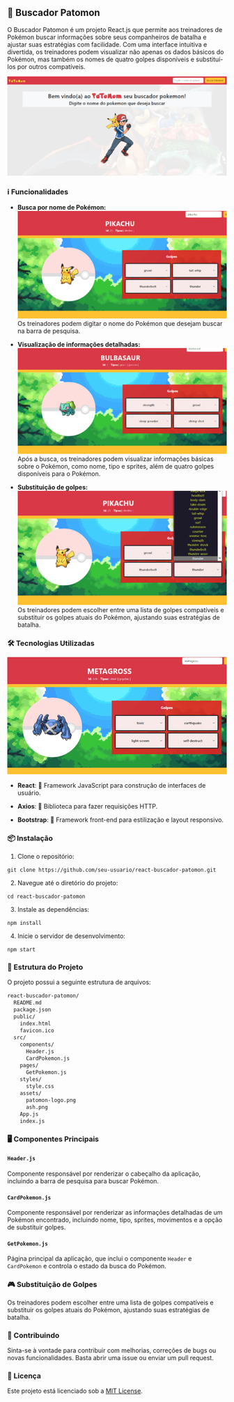 ## 🚀 Buscador Patomon

O Buscador Patomon é um projeto React.js que permite aos treinadores de Pokémon buscar informações sobre seus companheiros de batalha e ajustar suas estratégias com facilidade. Com uma interface intuitiva e divertida, os treinadores podem visualizar não apenas os dados básicos do Pokémon, mas também os nomes de quatro golpes disponíveis e substituí-los por outros compatíveis.

!["pikachu"](./src/images/1.PNG)

### ℹ️ Funcionalidades

- **Busca por nome de Pokémon:** ![](./src/images/2.PNG)
Os treinadores podem digitar o nome do Pokémon que desejam buscar na barra de pesquisa.

- **Visualização de informações detalhadas:**![](./src/images/5.PNG) Após a busca, os treinadores podem visualizar informações básicas sobre o Pokémon, como nome, tipo e sprites, além de quatro golpes disponíveis para o Pokémon.

- **Substituição de golpes:**![](./src/images/3.PNG) Os treinadores podem escolher entre uma lista de golpes compatíveis e substituir os golpes atuais do Pokémon, ajustando suas estratégias de batalha.

### 🛠️ Tecnologias Utilizadas


![](./src/images/4.PNG)
- **React**: 🌟 Framework JavaScript para construção de interfaces de usuário.

- **Axios**: 📡 Biblioteca para fazer requisições HTTP.

- **Bootstrap**: 🎨 Framework front-end para estilização e layout responsivo.

### 📦 Instalação

1. Clone o repositório:

```
git clone https://github.com/seu-usuario/react-buscador-patomon.git
```

2. Navegue até o diretório do projeto:

```
cd react-buscador-patomon
```

3. Instale as dependências:

```
npm install
```

4. Inicie o servidor de desenvolvimento:

```
npm start
```

### 📁 Estrutura do Projeto

O projeto possui a seguinte estrutura de arquivos:

```
react-buscador-patomon/
  README.md
  package.json
  public/
    index.html
    favicon.ico
  src/
    components/
      Header.js
      CardPokemon.js
    pages/
      GetPokemon.js
    styles/
      style.css
    assets/
      patomon-logo.png
      ash.png
    App.js
    index.js
```

### 🖥️ Componentes Principais

#### `Header.js`

Componente responsável por renderizar o cabeçalho da aplicação, incluindo a barra de pesquisa para buscar Pokémon.

#### `CardPokemon.js`

Componente responsável por renderizar as informações detalhadas de um Pokémon encontrado, incluindo nome, tipo, sprites, movimentos e a opção de substituir golpes.

#### `GetPokemon.js`

Página principal da aplicação, que inclui o componente `Header` e `CardPokemon` e controla o estado da busca do Pokémon.

### 🎮 Substituição de Golpes

Os treinadores podem escolher entre uma lista de golpes compatíveis e substituir os golpes atuais do Pokémon, ajustando suas estratégias de batalha.

### 🤝 Contribuindo

Sinta-se à vontade para contribuir com melhorias, correções de bugs ou novas funcionalidades. Basta abrir uma issue ou enviar um pull request.

### 📜 Licença

Este projeto está licenciado sob a [MIT License](https://opensource.org/licenses/MIT).